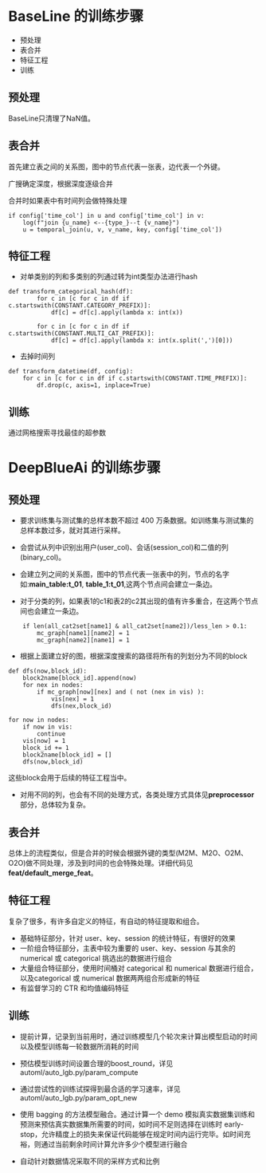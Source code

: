 # BaseLine 的训练步骤

- 预处理
- 表合并
- 特征工程
- 训练

## 预处理

BaseLine只清理了NaN值。

## 表合并

首先建立表之间的关系图，图中的节点代表一张表，边代表一个外键。

广搜确定深度，根据深度逐级合并

合并时如果表中有时间列会做特殊处理


    if config['time_col'] in u and config['time_col'] in v:
        log(f"join {u_name} <--{type_}--t {v_name}")
        u = temporal_join(u, v, v_name, key, config['time_col'])


## 特征工程

- 对单类别的列和多类别的列通过转为int类型办法进行hash


```
def transform_categorical_hash(df):
        for c in [c for c in df if c.startswith(CONSTANT.CATEGORY_PREFIX)]:
            df[c] = df[c].apply(lambda x: int(x))

        for c in [c for c in df if c.startswith(CONSTANT.MULTI_CAT_PREFIX)]:
            df[c] = df[c].apply(lambda x: int(x.split(',')[0]))
```

- 去掉时间列

```
def transform_datetime(df, config):
    for c in [c for c in df if c.startswith(CONSTANT.TIME_PREFIX)]:
        df.drop(c, axis=1, inplace=True)
```


## 训练

通过网格搜索寻找最佳的超参数

# DeepBlueAi 的训练步骤


## 预处理

- 要求训练集与测试集的总样本数不超过 400 万条数据。如训练集与测试集的总样本数过多，就对其进行采样。

- 会尝试从列中识别出用户(user_col)、会话(session_col)和二值的列(binary_col)。

- 会建立列之间的关系图，图中的节点代表一张表中的列，节点的名字如:**main_table:t_01**, **table_1:t_01**,这两个节点间会建立一条边。
- 对于分类的列，如果表1的c1和表2的c2其出现的值有许多重合，在这两个节点间也会建立一条边。

```
    if len(all_cat2set[name1] & all_cat2set[name2])/less_len > 0.1:
        mc_graph[name1][name2] = 1
        mc_graph[name2][name1] = 1
```

- 根据上面建立好的图，根据深度搜索的路径将所有的列划分为不同的block
```
def dfs(now,block_id):
    block2name[block_id].append(now)
    for nex in nodes:
        if mc_graph[now][nex] and ( not (nex in vis) ):
            vis[nex] = 1
            dfs(nex,block_id)

for now in nodes:
    if now in vis:
        continue
    vis[now] = 1
    block_id += 1
    block2name[block_id] = []
    dfs(now,block_id)
```

这些block会用于后续的特征工程当中。

- 对用不同的列，也会有不同的处理方式，各类处理方式具体见**preprocessor**部分，总体较为复杂。


## 表合并

总体上的流程类似，但是合并的时候会根据外键的类型(M2M、M2O、O2M、O2O)做不同处理，涉及到时间的也会特殊处理。详细代码见**feat/default_merge_feat**。

## 特征工程

复杂了很多，有许多自定义的特征，有自动的特征提取和组合。

- 基础特征部分，针对 user、key、session 的统计特征，有很好的效果
- 一阶组合特征部分，主表中较为重要的 user、key、session 与其余的 numerical 或 categorical 挑选出的数据进行组合
- 大量组合特征部分，使用时间桶对 categorical 和 numerical 数据进行组合， 以及categorical 或 numerical 数据两两组合形成新的特征
- 有监督学习的 CTR 和均值编码特征

## 训练


- 提前计算，记录到当前用时，通过训练模型几个轮次来计算出模型启动的时间以及模型训练每一轮数据所消耗的时间

- 预估模型训练时间设置合理的boost_round，详见automl/auto_lgb.py/param_compute

- 通过尝试性的训练试探得到最合适的学习速率，详见automl/auto_lgb.py/param_opt_new

- 使用 bagging 的方法模型融合。通过计算一个 demo 模拟真实数据集训练和预测来预估真实数据集所需要的时间，如时间不足则选择在训练时 early-stop，允许精度上的损失来保证代码能够在规定时间内运行完毕。如时间充裕，则通过当前剩余时间计算允许多少个模型进行融合

- 自动针对数据情况采取不同的采样方式和比例